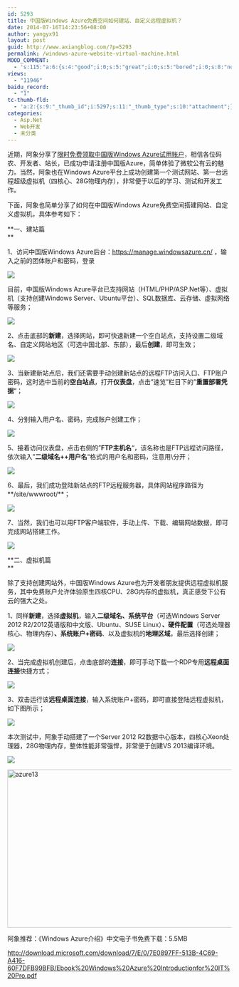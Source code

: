 ```yaml
---
id: 5293
title: 中国版Windows Azure免费空间如何建站、自定义远程虚拟机？
date: 2014-07-16T14:23:56+08:00
author: yangyx91
layout: post
guid: http://www.axiangblog.com/?p=5293
permalink: /windows-azure-website-virtual-machine.html
MOOD_COMMENT:
  - 's:115:"a:6:{s:4:"good";i:0;s:5:"great";i:0;s:5:"bored";i:0;s:8:"nonsense";i:0;s:13:"notunderstand";i:0;s:7:"passing";i:0;}";'
views:
  - "11946"
baidu_record:
  - "1"
tc-thumb-fld:
  - 'a:2:{s:9:"_thumb_id";i:5297;s:11:"_thumb_type";s:10:"attachment";}'
categories:
  - Asp.Net
  - Web开发
  - 未分类
---
```

近期，阿象分享了<a href="http://www.axiangblog.com/azure-free.html" target="_blank" rel="nofollow" >限时免费领取中国版Windows Azure试用账户</a>，相信各位码农、开发者、站长，已成功申请注册中国版Azure，简单体验了微软公有云的魅力。当然，阿象也在Windows Azure平台上成功创建第一个测试网站、第一台远程超级虚拟机（四核心、28G物理内存），非常便于以后的学习、测试和开发工作。

下面，阿象也简单分享了如何在中国版Windows Azure免费空间搭建网站、自定义虚拟机，具体参考如下：

**一、建站篇  
** 

1、访问中国版Windows Azure后台：<a href="https://manage.windowsazure.cn/" target="_blank"  rel="nofollow" >https://manage.windowsazure.cn/</a> ，输入之前的团体账户和密码，登录

![](http://www.axiangblog.com/wp-content/uploads/2014/07/071614_1423_WindowsAzur1.jpg) 

目前，中国版Windows Azure平台已支持网站（HTML/PHP/ASP.Net等）、虚拟机（支持创建Windows Server、Ubuntu平台）、SQL数据库、云存储、虚拟网络等服务；

![](http://www.axiangblog.com/wp-content/uploads/2014/07/071614_1423_WindowsAzur2.jpg) 

2、点击底部的**新建**，选择网站，即可快速新建一个空白站点，支持设置二级域名、自定义网站地区（可选中国北部、东部），最后**创建**，即可生效；

![](http://www.axiangblog.com/wp-content/uploads/2014/07/071614_1423_WindowsAzur3.jpg) 

3、当新建新站点后，我们还需要手动创建新站点的远程FTP访问入口、FTP账户密码，这时选中当前的**空白站点**，打开**仪表盘**，点击&#8221;速览&#8221;栏目下的&#8221;**重置部署凭据**&#8220;；

![](http://www.axiangblog.com/wp-content/uploads/2014/07/071614_1423_WindowsAzur4.jpg) 

4、分别输入用户名、密码，完成账户创建工作；

![](http://www.axiangblog.com/wp-content/uploads/2014/07/071614_1423_WindowsAzur5.jpg) 

5、接着访问仪表盘，点击右侧的&#8221;**FTP主机名**&#8220;，该名称也是FTP远程访问路径，依次输入&#8221;**二级域名+\+用户名**&#8220;格式的用户名和密码，注意用\分开；

![](http://www.axiangblog.com/wp-content/uploads/2014/07/071614_1423_WindowsAzur6.jpg) 

6、最后，我们成功登陆新站点的FTP远程服务器，具体网站程序路径为**/site/wwwroot/**；

![](http://www.axiangblog.com/wp-content/uploads/2014/07/071614_1423_WindowsAzur7.jpg) 

7、当然，我们也可以用FTP客户端软件，手动上传、下载、编辑网站数据，即可完成网站搭建工作。

![](http://www.axiangblog.com/wp-content/uploads/2014/07/071614_1423_WindowsAzur8.jpg) 

**二、虚拟机篇  
** 

除了支持创建网站外，中国版Windows Azure也为开发者朋友提供远程虚拟机服务，其中免费账户允许体验原生四核CPU、28G内存的虚拟机，真正感受下公有云的强大之处。

1、同样**新建**，选择**虚拟机**，输入**二级域名、系统平台**（可选Windows Server 2012 R2/2012英语版和中文版、Ubuntu、SUSE Linux）**、硬件配置**（可选处理器核心、物理内存）**、系统账户+密码**、以及虚拟机的**地理区域**，最后选择创建；

![](http://www.axiangblog.com/wp-content/uploads/2014/07/071614_1423_WindowsAzur9.jpg) 

2、当完成虚拟机创建后，点击底部的**连接**，即可手动下载一个RDP专用**远程桌面连接**快捷方式；

![](http://www.axiangblog.com/wp-content/uploads/2014/07/071614_1423_WindowsAzur10.jpg) 

3、双击运行该**远程桌面连接**，输入系统账户+密码，即可直接登陆远程虚拟机，如下图所示；

![](http://www.axiangblog.com/wp-content/uploads/2014/07/071614_1423_WindowsAzur11.jpg) 

本次测试中，阿象手动搭建了一个Server 2012 R2数据中心版本，四核心Xeon处理器，28G物理内存，整体性能非常强悍，非常便于创建VS 2013编译环境。

![](http://www.axiangblog.com/wp-content/uploads/2014/07/071614_1423_WindowsAzur12.jpg) 

<a href="http://www.axiangblog.com/wp-content/uploads/2014/07/azure13.jpg" target="_blank"  rel="nofollow" ><img loading="lazy" class="aligncenter size-full wp-image-5297" src="http://www.axiangblog.com/wp-content/uploads/2014/07/azure13.jpg" alt="azure13" width="563" height="355" /></a>

阿象推荐：《Windows Azure介绍》中文电子书免费下载：5.5MB

<a href="http://download.microsoft.com/download/7/E/0/7E0897FF-513B-4C69-A416-60F7DFB99BFB/Ebook%20Windows%20Azure%20Introductionfor%20IT%20Pro.pdf" target="_blank"  rel="nofollow" >http://download.microsoft.com/download/7/E/0/7E0897FF-513B-4C69-A416-60F7DFB99BFB/Ebook%20Windows%20Azure%20Introductionfor%20IT%20Pro.pdf</a>